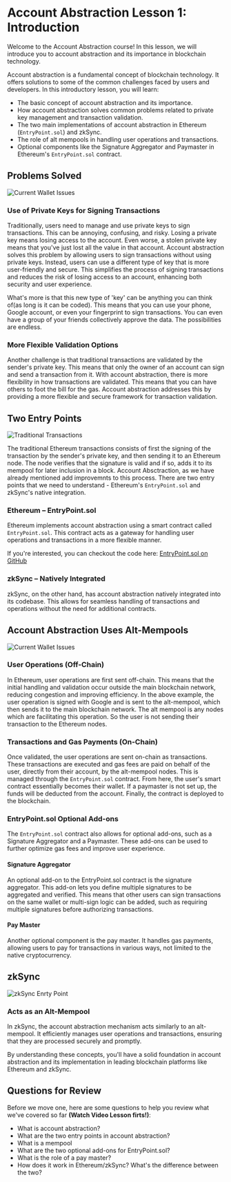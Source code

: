 # Account Abstraction Lesson 1: Introduction

Welcome to the Account Abstraction course! In this lesson, we will introduce you to account abstraction and its importance in blockchain technology. 

Account abstraction is a fundamental concept of blockchain technology. It offers solutions to some of the common challenges faced by users and developers. In this introductory lesson, you will learn:

- The basic concept of account abstraction and its importance.
- How account abstraction solves common problems related to private key management and transaction validation.
- The two main implementations of account abstraction in Ethereum (`EntryPoint.sol`) and zkSync.
- The role of alt mempools in handling user operations and transactions.
- Optional components like the Signature Aggregator and Paymaster in Ethereum's `EntryPoint.sol` contract.

## Problems Solved

![Current Wallet Issues](/6-account-abstraction/1-introduction/currentWalletIssues.png)

### Use of Private Keys for Signing Transactions
Traditionally, users need to manage and use private keys to sign transactions. This can be annoying, confusing, and risky. Losing a private key means losing access to the account. Even worse, a stolen private key means that you've just lost all the value in that account. Account abstraction solves this problem by allowing users to sign transactions without using private keys. Instead, users can use a different type of key that is more user-friendly and secure. This simplifies the process of signing transactions and reduces the risk of losing access to an account, enhancing both security and user experience.

What's more is that this new type of 'key' can be anything you can think of(as long is it can be coded). This means that you can use your phone, Google account, or even your fingerprint to sign transactions. You can even have a group of your friends collectively approve the data. The possibilities are endless.

### More Flexible Validation Options
Another challenge is that traditional transactions are validated by the sender's private key. This means that only the owner of an account can sign and send a transaction from it. With account abstraction, there is more flexibility in how transactions are validated. This means that you can have others to foot the bill for the gas. Account abstraction addresses this by providing a more flexible and secure framework for transaction validation. 

## Two Entry Points

![Traditional Transactions](/6-account-abstraction/1-introduction/tradEthTrans.png)

The traditional Ethereum transactions consists of first the signing of the transaction by the sender's private key, and then sending it to an Ethereum node. The node verifies that the signature is valid and if so, adds it to its mempool for later inclusion in a block. Account Absctraction, as we have already mentioned add improvemnts to this process. There are two entry points that we need to understand - Ethereum's `EntryPoint.sol` and zkSync's native integration.

### Ethereum – EntryPoint.sol
Ethereum implements account abstraction using a smart contract called `EntryPoint.sol`. This contract acts as a gateway for handling user operations and transactions in a more flexible manner.

If you're interested, you can checkout the code here: [EntryPoint.sol on GitHub](https://github.com/eth-infinitism/account-abstraction/blob/develop/contracts/core/EntryPoint.sol)


### zkSync – Natively Integrated
zkSync, on the other hand, has account abstraction natively integrated into its codebase. This allows for seamless handling of transactions and operations without the need for additional contracts.

## Account Abstraction Uses Alt-Mempools

![Current Wallet Issues](/6-account-abstraction/1-introduction/userOp.png)

### User Operations (Off-Chain)
In Ethereum, user operations are first sent off-chain. This means that the initial handling and validation occur outside the main blockchain network, reducing congestion and improving efficiency. In the above example, the user operation is signed with Google and is sent to the alt-mempool, which then sends it to the main blockchain network. The alt mempool is any nodes which are facilitating this operation. So the user is not sending their transaction to the Ethereum nodes.

### Transactions and Gas Payments (On-Chain)
Once validated, the user operations are sent on-chain as transactions. These transactions are executed and gas fees are paid on behalf of the user, directly from their account, by the alt-mempool nodes. This is managed through the `EntryPoint.sol` contract. From here, the user's smart contract essentially becomes their wallet. If a paymaster is not set up, the funds will be deducted from the account. Finally, the contract is deployed to the blockchain. 

### EntryPoint.sol Optional Add-ons
The `EntryPoint.sol` contract also allows for optional add-ons, such as a Signature Aggregator and a Paymaster. These add-ons can be used to further optimize gas fees and improve user experience.

#### Signature Aggregator
An optional add-on to the EntryPoint.sol contract is the signature aggregator. This add-on lets you define multiple signatures to be aggregated and verified. This means that other users can sign transactions on the same wallet or multi-sign logic can be added, such as requiring multiple signatures before authorizing transactions.

#### Pay Master
Another optional component is the pay master. It handles gas payments, allowing users to pay for transactions in various ways, not limited to the native cryptocurrency.

## zkSync

![zkSync Enrty Point](/6-account-abstraction/1-introduction/zksyncEntryPoint.png)

### Acts as an Alt-Mempool
In zkSync, the account abstraction mechanism acts similarly to an alt-mempool. It efficiently manages user operations and transactions, ensuring that they are processed securely and promptly.

By understanding these concepts, you'll have a solid foundation in account abstraction and its implementation in leading blockchain platforms like Ethereum and zkSync. 

## Questions for Review

Before we move one, here are some questions to help you review what we've covered so far **(Watch Video Lesson firts!)**:

- What is account abstraction?
- What are the two entry points in account abstraction?
- What is a mempool
- What are the two optional add-ons for EntryPoint.sol?
- What is the role of a pay master?
- How does it work in Ethereum/zkSync? What's the difference between the two?
  